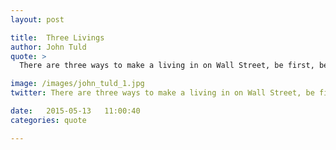 ```yaml
---
layout: post

title:  Three Livings
author: John Tuld
quote: >
  There are three ways to make a living in on Wall Street, be first, be smarter, or cheat.

image: /images/john_tuld_1.jpg
twitter: There are three ways to make a living in on Wall Street, be first, be smarter, or cheat. John Tuld http://quotes.stockflare.com/

date:   2015-05-13	 11:00:40
categories: quote

---
```


